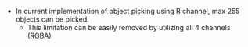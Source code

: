 - In current implementation of object picking using R channel, max 255 objects can be picked.
    - This limitation can be easily removed by utilizing all 4 channels (RGBA)
